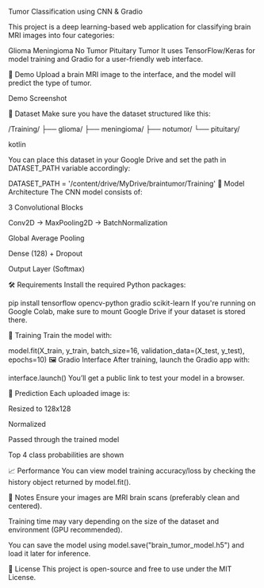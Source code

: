 Tumor Classification using CNN & Gradio

This project is a deep learning-based web application for classifying brain MRI images into four categories:

Glioma
Meningioma
No Tumor
Pituitary Tumor
It uses TensorFlow/Keras for model training and Gradio for a user-friendly web interface.

🚀 Demo
Upload a brain MRI image to the interface, and the model will predict the type of tumor.

Demo Screenshot

📂 Dataset
Make sure you have the dataset structured like this:

/Training/ ├── glioma/ ├── meningioma/ ├── notumor/ └── pituitary/

kotlin

You can place this dataset in your Google Drive and set the path in DATASET_PATH variable accordingly:

DATASET_PATH = '/content/drive/MyDrive/braintumor/Training'
🧠 Model Architecture
The CNN model consists of:

3 Convolutional Blocks

Conv2D → MaxPooling2D → BatchNormalization

Global Average Pooling

Dense (128) + Dropout

Output Layer (Softmax)

🛠 Requirements
Install the required Python packages:


pip install tensorflow opencv-python gradio scikit-learn
If you're running on Google Colab, make sure to mount Google Drive if your dataset is stored there.

🧪 Training
Train the model with:

model.fit(X_train, y_train, batch_size=16, validation_data=(X_test, y_test), epochs=10)
🖼 Gradio Interface
After training, launch the Gradio app with:


interface.launch()
You’ll get a public link to test your model in a browser.

🔮 Prediction
Each uploaded image is:

Resized to 128x128

Normalized

Passed through the trained model

Top 4 class probabilities are shown

📈 Performance
You can view model training accuracy/loss by checking the history object returned by model.fit().

📌 Notes
Ensure your images are MRI brain scans (preferably clean and centered).

Training time may vary depending on the size of the dataset and environment (GPU recommended).

You can save the model using model.save("brain_tumor_model.h5") and load it later for inference.

📃 License
This project is open-source and free to use under the MIT License.
